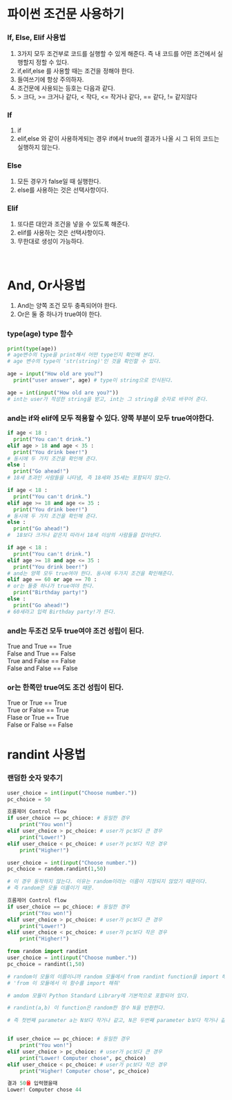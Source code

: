 # 파이썬 조건문 사용하기

### If, Else, Elif 사용법

1. 3가지 모두 조건부로 코드를 실행할 수 있게 해준다. 즉 내 코드를 어떤 조건에서 실행할지 정할 수 있다.
2. if,elif,else 를 사용할 때는 조건을 정해야 한다.
3. 들여쓰기에 항상 주의하자.
4. 조건문에 사용되는 등호는 다음과 같다.
5. \> 크다, >= 크거나 같다, < 작다, <= 작거나 같다, == 같다, != 같지않다

### If

1. if
2. elif,else 와 같이 사용하게되는 경우 if에서 true의 결과가 나올 시 그 뒤의 코드는 실행하지 않는다.

### Else

1. 모든 경우가 false일 때 실행한다.
2. else를 사용하는 것은 선택사항이다.

### Elif

1. 또다른 대안과 조건을 넣을 수 있도록 해준다.
2. elif를 사용하는 것은 선택사항이다.
3. 무한대로 생성이 가능하다.

<br/>

# And, Or사용법

1. And는 양쪽 조건 모두 충족되어야 한다.
2. Or은 둘 중 하나가 true여야 한다.

### type(age) type 함수

```py
print(type(age))
# age변수의 type을 print해서 어떤 type인지 확인해 본다.
# age 변수의 type이 'str(string)'인 것을 확인할 수 있다.

age = input("How old are you?")
  print("user answer", age) # type이 string으로 인식된다.

age = int(input("How old are you?"))
# int는 user가 작성한 string을 받고, int는 그 string을 숫자로 바꾸어 준다.
```

### and는 if와 elif에 모두 적용할 수 있다. 양쪽 부분이 모두 true여야한다.

```py
if age < 18 :
  print("You can't drink.")
elif age > 18 and age < 35 :
  print("You drink beer!")
# 동시에 두 가지 조건을 확인해 준다.
else :
  print("Go ahead!")
# 18세 초과인 사람들을 나타냄, 즉 18세와 35세는 포함되지 않는다.
```

```py
if age < 18 :
  print("You can't drink.")
elif age >= 18 and age <= 35 :
  print("You drink beer!")
# 동시에 두 가지 조건을 확인해 준다.
else :
  print("Go ahead!")
#  18보다 크거나 같은지 따라서 18세 이상의 사람들을 잡아낸다.
```

```py
if age < 18 :
  print("You can't drink.")
elif age >= 18 and age <= 35 :
  print("You drink beer!")
# and는 양쪽 모두 true여야 한다. 동시에 두가지 조건을 확인해준다.
elif age == 60 or age == 70 :
# or는 둘중 하나가 true여야 한다.
  print("Birthday party!")
else :
  print("Go ahead!")
# 60세라고 입력 Birthday party!가 뜬다.
```

### and는 두조건 모두 true여야 조건 성립이 된다.

True and True == True<br/>
False and True == False<br/>
True and False == False<br/>
False and False == False<br/>

### or는 한쪽만 true여도 조건 성립이 된다.

True or True == True<br/>
True or False == True<br/>
Flase or True == True<br/>
False or False == False<br/>

# randint 사용법

### 랜덤한 숫자 맞추기

```py
user_choice = int(input("Choose number."))
pc_choice = 50

흐름제어 Control flow
if user_choice == pc_chioce: # 동일한 경우
	print("You won!")
elif user_choice > pc_choice: # user가 pc보다 큰 경우
	print("Lower!")
elif user_choice < pc_choice: # user가 pc보다 작은 경우
	print("Higher!")
```

```py
user_choice = int(input("Choose number."))
pc_choice = random.randint(1,50)

# 이 경우 동작하지 않는다. 이유는 random이라는 이름이 지정되지 않았기 때문이다.
# 즉 random은 모듈 이름이기 때문.

흐름제어 Control flow
if user_choice == pc_chioce: # 동일한 경우
	print("You won!")
elif user_choice > pc_choice: # user가 pc보다 큰 경우
	print("Lower!")
elif user_choice < pc_choice: # user가 pc보다 작은 경우
	print("Higher!")
```

```py
from random import randint
user_choice = int(input("Choose number."))
pc_choice = randint(1,50)

# random이 모듈의 이름이니까 random 모듈에서 from randint function을 import 해준다.
# 'from 이 모듈에서 이 함수를 import 해줘'

# amdom 모듈이 Python Standard Library에 기본적으로 포함되어 있다.

# randint(a,b) 이 function은 random한 정수 N을 반환한다.

# 즉 첫번째 parameter a는 N보다 작거나 같고, N은 두번째 parameter b보다 작거나 같다.


if user_choice == pc_chioce: # 동일한 경우
	print("You won!")
elif user_choice > pc_choice: # user가 pc보다 큰 경우
	print("Lower! Computer chose", pc_choice)
elif user_choice < pc_choice: # user가 pc보다 작은 경우
	print("Higher! Computer chose", pc_choice)

결과 50을 입력했을때
Lower! Computer chose 44

```
